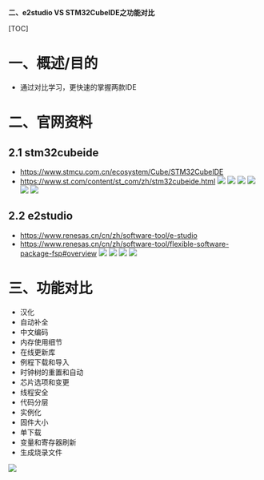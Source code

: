**二、e2studio VS STM32CubeIDE之功能对比**

[TOC]


# 一、概述/目的
- 通过对比学习，更快速的掌握两款IDE

# 二、官网资料
## 2.1 stm32cubeide
- https://www.stmcu.com.cn/ecosystem/Cube/STM32CubeIDE
- https://www.st.com/content/st_com/zh/stm32cubeide.html
![](./images/cube1.png)
![](./images/cube2.png)
![](./images/cube3.png)
![](./images/cube4.png)
![](./images/cube5.png)
![](./images/cube6.png)

## 2.2 e2studio
- https://www.renesas.cn/cn/zh/software-tool/e-studio
- https://www.renesas.cn/cn/zh/software-tool/flexible-software-package-fsp#overview
![](./images/e2s1.png) 
![](./images/e2s2.png) 
![](./images/e2s3.png) 
![](./images/e2s4.png) 

# 三、功能对比
- 汉化
- 自动补全
- 中文编码
- 内存使用细节
- 在线更新库
- 例程下载和导入
- 时钟树的重置和自动
- 芯片选项和变更
- 线程安全
- 代码分层
- 实例化
- 固件大小
- 单下载
- 变量和寄存器刷新
- 生成烧录文件
  
![](./images/compare%20list.png) 

